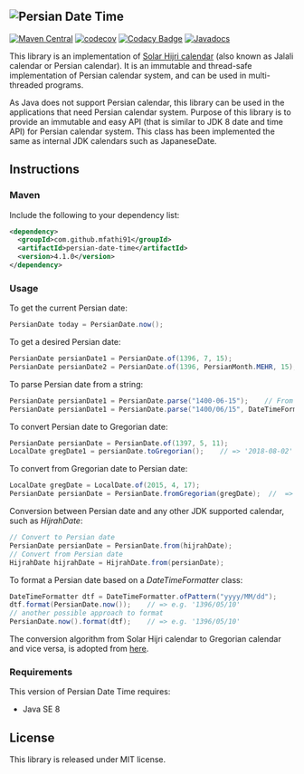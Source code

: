 ![Persian Date Time](https://user-images.githubusercontent.com/29010410/41397561-dc9a470a-6fc9-11e8-923a-112393900b0c.JPG)
----------------------------------------------------
[![Maven Central](https://maven-badges.herokuapp.com/maven-central/com.github.mfathi91/persian-date-time/badge.svg)](http://search.maven.org/#search|ga|1|com.github.mfathi91)
[![codecov](https://codecov.io/gh/mfathi91/persian-date-time/branch/master/graph/badge.svg)](https://codecov.io/gh/mfathi91/persian-date-time)
[![Codacy Badge](https://api.codacy.com/project/badge/Grade/47c6af41e1fe49c3adad26a5629314cd)](https://www.codacy.com/app/mfathi91/persian-date-time?utm_source=github.com&amp;utm_medium=referral&amp;utm_content=mfathi91/persian-date-time&amp;utm_campaign=Badge_Grade)
[![Javadocs](http://javadoc.io/badge/com.github.mfathi91/persian-date-time.svg?color=brightgreen)](http://javadoc.io/doc/com.github.mfathi91/persian-date-time)



This library is an implementation of [Solar Hijri calendar](https://en.wikipedia.org/wiki/Solar_Hijri_calendar) (also known as Jalali calendar or Persian calendar). It is an immutable and thread-safe implementation of Persian calendar system, and can be used in multi-threaded programs.

As Java does not support Persian calendar, this library can be used in the applications that need Persian calendar system. Purpose of this library is to provide an immutable and easy API (that is similar to JDK 8 date and time API) for Persian calendar system. This class has been implemented the same as internal JDK calendars such as JapaneseDate.

## Instructions

### Maven
Include the following to your dependency list:
```xml
<dependency>
  <groupId>com.github.mfathi91</groupId>
  <artifactId>persian-date-time</artifactId>
  <version>4.1.0</version>
</dependency>
```

### Usage
To get the current Persian date:
```java
PersianDate today = PersianDate.now();
```
To get a desired Persian date:
```java
PersianDate persianDate1 = PersianDate.of(1396, 7, 15);
PersianDate persianDate2 = PersianDate.of(1396, PersianMonth.MEHR, 15);
```
To parse Persian date from a string:
```java
PersianDate persianDate1 = PersianDate.parse("1400-06-15");    // From standard format
PersianDate persianDate1 = PersianDate.parse("1400/06/15", DateTimeFormatter.ofPattern("yyyy/MM/dd"));    // From a desired format
```
To convert Persian date to Gregorian date:
```java
PersianDate persianDate = PersianDate.of(1397, 5, 11);
LocalDate gregDate1 = persianDate.toGregorian();    // => '2018-08-02'
```
To convert from Gregorian date to Persian date:
```java
LocalDate gregDate = LocalDate.of(2015, 4, 17);
PersianDate persianDate = PersianDate.fromGregorian(gregDate);  //  => '1394/01/28'
```
Conversion between Persian date and any other JDK supported calendar, such as _HijrahDate_:
```java
// Convert to Persian date
PersianDate persianDate = PersianDate.from(hijrahDate);
// Convert from Persian date
HijrahDate hijrahDate = HijrahDate.from(persianDate);
```
To format a Persian date based on a _DateTimeFormatter_ class:
```java
DateTimeFormatter dtf = DateTimeFormatter.ofPattern("yyyy/MM/dd");
dtf.format(PersianDate.now());    // => e.g. '1396/05/10'
// another possible approach to format
PersianDate.now().format(dtf);    // => e.g. '1396/05/10'
```
The conversion algorithm from Solar Hijri calendar to Gregorian calendar and vice versa, is adopted from [here](https://github.com/soroush/libcalendars).



### Requirements
This version of Persian Date Time requires:
 * Java SE 8

## License
This library is released under MIT license.
